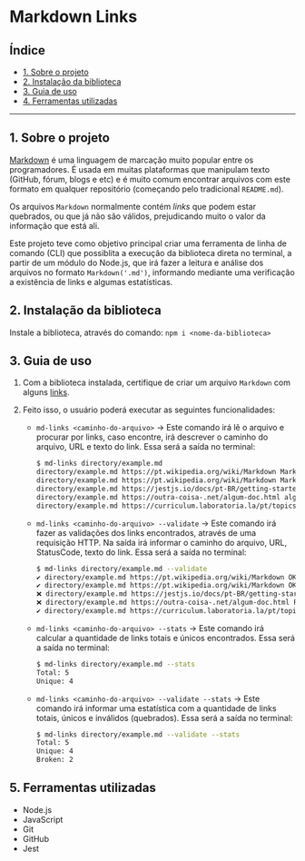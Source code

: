 # Markdown Links

## Índice

* [1. Sobre o projeto](#1-sobre-o-projeto)
* [2. Instalação da biblioteca](#2-instalação-da-biblioteca)
* [3. Guia de uso](#3-guia-de-uso)
* [4. Ferramentas utilizadas](#4-ferramentas-utilizadas)

***

## 1. Sobre o projeto

[Markdown](https://pt.wikipedia.org/wiki/Markdown) é uma linguagem de marcação
muito popular entre os programadores. É usada em muitas plataformas que
manipulam texto (GitHub, fórum, blogs e etc) e é muito comum encontrar arquivos
com este formato em qualquer repositório (começando pelo tradicional
`README.md`).

Os arquivos `Markdown` normalmente contém _links_ que podem estar
quebrados, ou que já não são válidos, prejudicando muito o valor da
informação que está ali.

Este projeto teve como objetivo principal criar uma ferramenta de linha de comando (CLI) que possiblita a execução da biblioteca direta no terminal, a partir de um módulo do Node.js, que irá fazer a leitura e análise dos arquivos no formato `Markdown('.md')`, informando mediante uma verificação a existência de links e algumas estatísticas.

## 2. Instalação da biblioteca

Instale a biblioteca, através do comando: `npm i <nome-da-biblioteca>`

## 3. Guia de uso

1. Com a biblioteca instalada, certifique de criar um arquivo `Markdown` com alguns [links](https://pt.wikipedia.org/wiki/Markdown).

2. Feito isso, o usuário poderá executar as seguintes funcionalidades:

    * `md-links <caminho-do-arquivo>` -> Este comando irá lê o arquivo e procurar por links, caso encontre, irá descrever o caminho do arquivo, URL e texto do link.
Essa será a saída no terminal:
      ```sh
      $ md-links directory/example.md
      directory/example.md https://pt.wikipedia.org/wiki/Markdown Markdown
      directory/example.md https://pt.wikipedia.org/wiki/Markdown Markdown
      directory/example.md https://jestjs.io/docs/pt-BR/getting-starte Introdução ao Jest - Documentação oficial
      directory/example.md https://outra-coisa-.net/algum-doc.html algum doc
      directory/example.md https://curriculum.laboratoria.la/pt/topics/javascript/05-objects/01-objects Objetos em JavaScript
      ```

    * `md-links <caminho-do-arquivo> --validate` -> Este comando irá fazer as validações dos links encontrados, através de uma requisição HTTP. Na saída irá informar o caminho do arquivo, URL, StatusCode, texto do link.
Essa será a saída no terminal:
      ```sh
      $ md-links directory/example.md --validate
      ✔️ directory/example.md https://pt.wikipedia.org/wiki/Markdown OK 200 Markdown
      ✔️ directory/example.md https://pt.wikipedia.org/wiki/Markdown OK 200 Markdown
      ❌ directory/example.md https://jestjs.io/docs/pt-BR/getting-starte FAIL 404 Introdução ao Jest - Documentação oficial
      ❌ directory/example.md https://outra-coisa-.net/algum-doc.html FAIL ENOTFOUND algum doc
      ✔️ directory/example.md https://curriculum.laboratoria.la/pt/topics/javascript/05-objects/01-objects OK 200 Objetos em JavaScript
      ```

    * `md-links <caminho-do-arquivo> --stats` -> Este comando irá calcular a quantidade de links totais e únicos encontrados.
    Essa será a saída no terminal:
      ```sh
      $ md-links directory/example.md --stats
      Total: 5
      Unique: 4
      ```

    * `md-links <caminho-do-arquivo> --validate --stats` -> Este comando irá informar uma estatística com a quantidade de links totais, únicos e inválidos (quebrados). 
    Essa será a saída no terminal:
      ```sh
      $ md-links directory/example.md --validate --stats
      Total: 5
      Unique: 4
      Broken: 2
      ```

## 5. Ferramentas utilizadas

* Node.js
* JavaScript
* Git
* GitHub
* Jest
